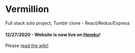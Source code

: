 # Vermillion
Full stack solo project, Tumblr clone - React/Redux/Express

#### 12/27/2020 - Website is now live on [Heroku](https://vermillion-jma.herokuapp.com)!

Please [read the wiki!](https://github.com/JType33/Vermillion/wiki)
